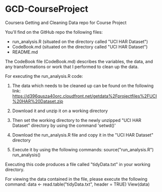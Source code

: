 GCD-CourseProject
=================

Coursera Getting and Cleaning Data repo for Course Project

You'll find on the GitHub repo the following files:
- run_analysis.R (situated on the directory called "UCI HAR Dataset")
- CodeBook.md (situated on the directory called "UCI HAR Dataset")
- README.md

The CodeBook file (CodeBook.md) describes the variables, the data, and any transformations or work that I performed to clean up the data.

For executing the run_analysis.R code:

1. The data which needs to be cleaned up can be found on the following link:
https://d396qusza40orc.cloudfront.net/getdata%2Fprojectfiles%2FUCI%20HAR%20Dataset.zip

2. Download it and unzip it on a working directory

3. Then set the working directory to the newly unzipped "UCI HAR Dataset" directory by using the command 'setwd()'

4. Download the run_analysis.R file and copy it in the "UCI HAR Dataset" directory

5. Execute it by using the following commands:
source("run_analysis.R")
run_analysis()

Executing this code produces a file called "tidyData.txt" in your working directory.

For viewing the data contained in the file, please execute the following command:
data <- read.table("tidyData.txt", header = TRUE)
View(data)